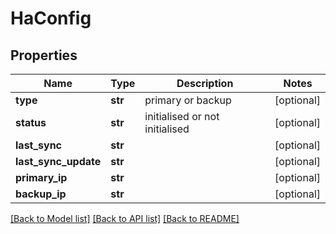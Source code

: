 # HaConfig

## Properties
Name | Type | Description | Notes
------------ | ------------- | ------------- | -------------
**type** | **str** | primary or backup | [optional] 
**status** | **str** | initialised or not initialised | [optional] 
**last_sync** | **str** |  | [optional] 
**last_sync_update** | **str** |  | [optional] 
**primary_ip** | **str** |  | [optional] 
**backup_ip** | **str** |  | [optional] 

[[Back to Model list]](../README.md#documentation-for-models) [[Back to API list]](../README.md#documentation-for-api-endpoints) [[Back to README]](../README.md)


